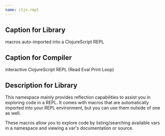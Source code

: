 ```yaml
---
name: cljs.repl
---
```


## Caption for Library
macros auto-imported into a ClojureScript REPL


## Caption for Compiler
interactive ClojureScript REPL (Read Eval Print Loop)


## Description for Library

This namespace mainly provides reflection capabilities to assist you in
exploring code in a REPL.  It comes with macros that are automatically imported
into your REPL environment, but you can use them outside of one as well.

These macros allow you to explore code by listing/searching available vars in a
namespace and viewing a var's documentation or source.
